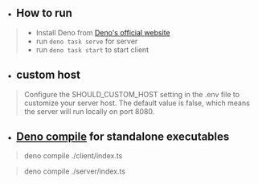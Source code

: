 - ## How to run 
>- Install Deno from [Deno's official website](https://deno.land/)
>- run `deno task serve` for server
>- run `deno task start` to start client

- ## custom host
>Configure the SHOULD_CUSTOM_HOST setting in the .env file to customize your server host. The default value is false, which means the server will run locally on port 8080.

- ## [Deno compile](https://docs.deno.com/runtime/manual/tools/compiler/) for standalone executables
>deno compile ./client/index.ts

>deno compile ./server/index.ts